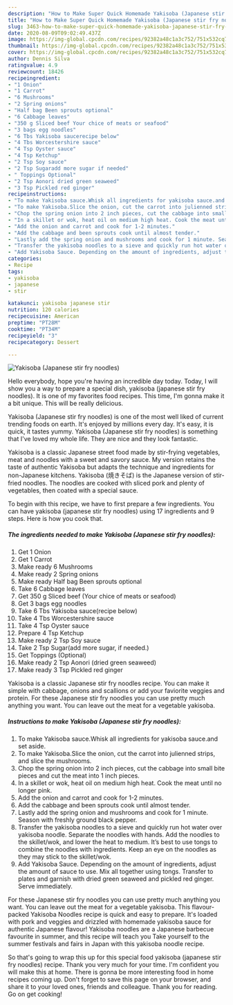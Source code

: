 ```yaml
---
description: "How to Make Super Quick Homemade Yakisoba (Japanese stir fry noodles)"
title: "How to Make Super Quick Homemade Yakisoba (Japanese stir fry noodles)"
slug: 3463-how-to-make-super-quick-homemade-yakisoba-japanese-stir-fry-noodles
date: 2020-08-09T09:02:49.437Z
image: https://img-global.cpcdn.com/recipes/92382a48c1a3c752/751x532cq70/yakisoba-japanese-stir-fry-noodles-recipe-main-photo.jpg
thumbnail: https://img-global.cpcdn.com/recipes/92382a48c1a3c752/751x532cq70/yakisoba-japanese-stir-fry-noodles-recipe-main-photo.jpg
cover: https://img-global.cpcdn.com/recipes/92382a48c1a3c752/751x532cq70/yakisoba-japanese-stir-fry-noodles-recipe-main-photo.jpg
author: Dennis Silva
ratingvalue: 4.9
reviewcount: 18426
recipeingredient:
- "1 Onion"
- "1 Carrot"
- "6 Mushrooms"
- "2 Spring onions"
- "Half bag Been sprouts optional"
- "6 Cabbage leaves"
- "350 g Sliced beef Your chice of meats or seafood"
- "3 bags egg noodles"
- "6 Tbs Yakisoba saucerecipe below"
- "4 Tbs Worcestershire sauce"
- "4 Tsp Oyster sauce"
- "4 Tsp Ketchup"
- "2 Tsp Soy sauce"
- "2 Tsp Sugaradd more sugar if needed"
- " Toppings Optional"
- "2 Tsp Aonori dried green seaweed"
- "3 Tsp Pickled red ginger"
recipeinstructions:
- "To make Yakisoba sauce.Whisk all ingredients for yakisoba sauce.and set aside."
- "To make Yakisoba.Slice the onion, cut the carrot into julienned strips, and slice the mushrooms."
- "Chop the spring onion into 2 inch pieces, cut the cabbage into small bite pieces and cut the meat into 1 inch pieces."
- "In a skillet or wok, heat oil on medium high heat. Cook the meat until no longer pink."
- "Add the onion and carrot and cook for 1-2 minutes."
- "Add the cabbage and been sprouts cook until almost tender."
- "Lastly add the spring onion and mushrooms and cook for 1 minute. Season with freshly ground black pepper."
- "Transfer the yakisoba noodles to a sieve and quickly run hot water over yakisoba noodle. Separate the noodles with hands. Add the noodles to the skillet/wok, and lower the heat to medium. It’s best to use tongs to combine the noodles with ingredients. Keep an eye on the noodles as they may stick to the skillet/wok."
- "Add Yakisoba Sauce. Depending on the amount of ingredients, adjust the amount of sauce to use. Mix all together using tongs. Transfer to plates and garnish with dried green seaweed and pickled red ginger. Serve immediately."
categories:
- Recipe
tags:
- yakisoba
- japanese
- stir

katakunci: yakisoba japanese stir 
nutrition: 120 calories
recipecuisine: American
preptime: "PT28M"
cooktime: "PT34M"
recipeyield: "3"
recipecategory: Dessert

---
```



![Yakisoba (Japanese stir fry noodles)](https://img-global.cpcdn.com/recipes/92382a48c1a3c752/751x532cq70/yakisoba-japanese-stir-fry-noodles-recipe-main-photo.jpg)

Hello everybody, hope you're having an incredible day today. Today, I will show you a way to prepare a special dish, yakisoba (japanese stir fry noodles). It is one of my favorites food recipes. This time, I'm gonna make it a bit unique. This will be really delicious.

Yakisoba (Japanese stir fry noodles) is one of the most well liked of current trending foods on earth. It's enjoyed by millions every day. It's easy, it is quick, it tastes yummy. Yakisoba (Japanese stir fry noodles) is something that I've loved my whole life. They are nice and they look fantastic.

Yakisoba is a classic Japanese street food made by stir-frying vegetables, meat and noodles with a sweet and savory sauce. My version retains the taste of authentic Yakisoba but adapts the technique and ingredients for non-Japanese kitchens. Yakisoba (焼きそば) is the Japanese version of stir-fried noodles. The noodles are cooked with sliced pork and plenty of vegetables, then coated with a special sauce.


To begin with this recipe, we have to first prepare a few ingredients. You can have yakisoba (japanese stir fry noodles) using 17 ingredients and 9 steps. Here is how you cook that.

<!--inarticleads1-->

##### The ingredients needed to make Yakisoba (Japanese stir fry noodles):

1. Get 1 Onion
1. Get 1 Carrot
1. Make ready 6 Mushrooms
1. Make ready 2 Spring onions
1. Make ready Half bag Been sprouts optional
1. Take 6 Cabbage leaves
1. Get 350 g Sliced beef (Your chice of meats or seafood)
1. Get 3 bags egg noodles
1. Take 6 Tbs Yakisoba sauce(recipe below)
1. Take 4 Tbs Worcestershire sauce
1. Take 4 Tsp Oyster sauce
1. Prepare 4 Tsp Ketchup
1. Make ready 2 Tsp Soy sauce
1. Take 2 Tsp Sugar(add more sugar, if needed.)
1. Get  Toppings (Optional)
1. Make ready 2 Tsp Aonori (dried green seaweed)
1. Make ready 3 Tsp Pickled red ginger


Yakisoba is a classic Japanese stir fry noodles recipe. You can make it simple with cabbage, onions and scallions or add your faviorite veggies and protein. For these Japanese stir fry noodles you can use pretty much anything you want. You can leave out the meat for a vegetable yakisoba. 

<!--inarticleads2-->

##### Instructions to make Yakisoba (Japanese stir fry noodles):

1. To make Yakisoba sauce.Whisk all ingredients for yakisoba sauce.and set aside.
1. To make Yakisoba.Slice the onion, cut the carrot into julienned strips, and slice the mushrooms.
1. Chop the spring onion into 2 inch pieces, cut the cabbage into small bite pieces and cut the meat into 1 inch pieces.
1. In a skillet or wok, heat oil on medium high heat. Cook the meat until no longer pink.
1. Add the onion and carrot and cook for 1-2 minutes.
1. Add the cabbage and been sprouts cook until almost tender.
1. Lastly add the spring onion and mushrooms and cook for 1 minute. Season with freshly ground black pepper.
1. Transfer the yakisoba noodles to a sieve and quickly run hot water over yakisoba noodle. Separate the noodles with hands. Add the noodles to the skillet/wok, and lower the heat to medium. It’s best to use tongs to combine the noodles with ingredients. Keep an eye on the noodles as they may stick to the skillet/wok.
1. Add Yakisoba Sauce. Depending on the amount of ingredients, adjust the amount of sauce to use. Mix all together using tongs. Transfer to plates and garnish with dried green seaweed and pickled red ginger. Serve immediately.


For these Japanese stir fry noodles you can use pretty much anything you want. You can leave out the meat for a vegetable yakisoba. This flavour-packed Yakisoba Noodles recipe is quick and easy to prepare. It&#39;s loaded with pork and veggies and drizzled with homemade yakisoba sauce for authentic Japanese flavour! Yakisoba noodles are a Japanese barbecue favourite in summer, and this recipe will teach you Take yourself to the summer festivals and fairs in Japan with this yakisoba noodle recipe. 

So that's going to wrap this up for this special food yakisoba (japanese stir fry noodles) recipe. Thank you very much for your time. I'm confident you will make this at home. There is gonna be more interesting food in home recipes coming up. Don't forget to save this page on your browser, and share it to your loved ones, friends and colleague. Thank you for reading. Go on get cooking!
